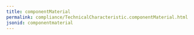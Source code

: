```yaml
---
title: componentMaterial
permalink: compliance/TechnicalCharacteristic.componentMaterial.html
jsonid: componentmaterial
---
```

